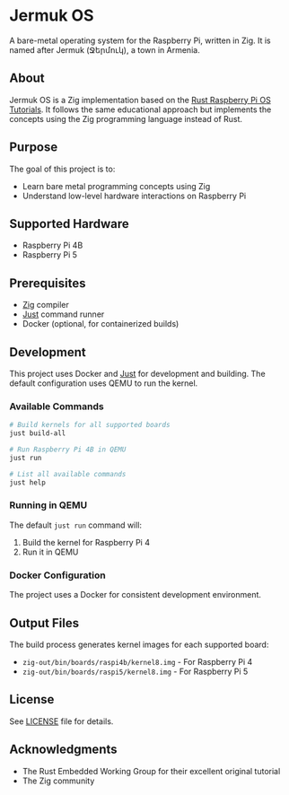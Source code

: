 # Jermuk OS

A bare-metal operating system for the Raspberry Pi, written in Zig. It is named after Jermuk (Ջերմուկ), a town in Armenia.

## About

Jermuk OS is a Zig implementation based on the [Rust Raspberry Pi OS Tutorials](https://github.com/rust-embedded/rust-raspberrypi-OS-tutorials). It follows the same educational approach but implements the concepts using the Zig programming language instead of Rust.

## Purpose

The goal of this project is to:

- Learn bare metal programming concepts using Zig
- Understand low-level hardware interactions on Raspberry Pi

## Supported Hardware

- Raspberry Pi 4B
- Raspberry Pi 5

## Prerequisites

- [Zig](https://ziglang.org/) compiler
- [Just](https://github.com/casey/just) command runner
- Docker (optional, for containerized builds)

## Development

This project uses Docker and [Just](https://github.com/casey/just) for development and building. The default configuration uses QEMU to run the kernel.

### Available Commands

```bash
# Build kernels for all supported boards
just build-all

# Run Raspberry Pi 4B in QEMU
just run

# List all available commands
just help
```

### Running in QEMU

The default `just run` command will:

1. Build the kernel for Raspberry Pi 4
2. Run it in QEMU

### Docker Configuration

The project uses a Docker for consistent development environment.

## Output Files

The build process generates kernel images for each supported board:

- `zig-out/bin/boards/raspi4b/kernel8.img` - For Raspberry Pi 4
- `zig-out/bin/boards/raspi5/kernel8.img` - For Raspberry Pi 5

## License

See [LICENSE](LICENSE) file for details.

## Acknowledgments

- The Rust Embedded Working Group for their excellent original tutorial
- The Zig community
